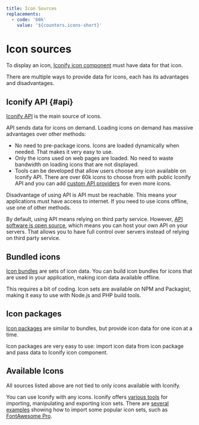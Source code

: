 ```yaml
title: Icon Sources
replacements:
  - code: '60k'
    value: '${counters.icons-short}'
```

# Icon sources

To display an icon, [Iconify icon component](../icon-components/index.md) must have data for that icon.

There are multiple ways to provide data for icons, each has its advantages and disadvantages.

## Iconify API {#api}

[Iconify API](./api/index.md) is the main source of icons.

API sends data for icons on demand. Loading icons on demand has massive advantages over other methods:

- No need to pre-package icons. Icons are loaded dynamically when needed. That makes it very easy to use.
- Only the icons used on web pages are loaded. No need to waste bandwidth on loading icons that are not displayed.
- Tools can be developed that allow users choose any icon available on Iconify API. There are over 60k icons to choose from with public Iconify API and you can add [custom API providers](./api/providers.md) for even more icons.

Disadvantage of using API is API must be reachable. This means your applications must have access to internet. If you need to use icons offline, use one of other methods.

By default, using API means relying on third party service. However, [API software is open source](https://github.com/iconify/api.js), which means you can host your own API on your servers. That allows you to have full control over servers instead of relying on third party service.

## Bundled icons

[Icon bundles](./bundles/index.md) are sets of icon data. You can build icon bundles for icons that are used in your application, making icon data available offline.

This requires a bit of coding. Icon sets are available on NPM and Packagist, making it easy to use with Node.js and PHP build tools.

## Icon packages

[Icon packages](./npm/index.md) are similar to bundles, but provide icon data for one icon at a time.

Icon packages are very easy to use: import icon data from icon package and pass data to Iconify icon component.

## Available Icons

All sources listed above are not tied to only icons available with Iconify.

You can use Iconify with any icons. Iconify offers [various tools](../tools/index.md) for importing, manipulating and exporting icon sets. There are [several examples](../tools/node/examples.md) showing how to import some popular icon sets, such as [FontAwesome Pro](../tools/node/import-fa-pro.md).
